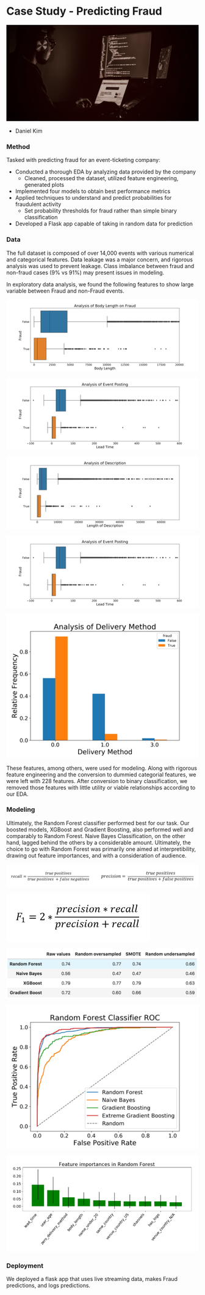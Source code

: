 # Case Study - Predicting Fraud  
![lead photo](img/fraud_case_study_dark_room.png)

- Daniel Kim

### Method  
Tasked with predicting fraud for an event-ticketing company:    
- Conducted a thorough EDA by analyzing data provided by the company  
  - Cleaned, processed the dataset, utilized feature engineering, generated plots  
- Implemented four models to obtain best performance metrics
- Applied techniques to understand and predict probabilities for fraudulent activity 
  - Set probability thresholds for fraud rather than simple binary classification  
- Developed a Flask app capable of taking in random data for prediction

### Data
The full dataset is composed of over 14,000 events with various numerical and categorical features. Data leakage was a major concern, and rigorous analysis was used to prevent leakage. Class imbalance between fraud and non-fraud cases (9% vs 91%) may present issues in modeling.

In exploratory data analysis, we found the following features to show large variable between Fraud and non-Fraud events.

![Analysis of Body Length on Fraud](img/Analysis_of_Body_Length_on_Fraud_boxplot.jpg)  

![img](img/Analysis_of_Event_Posting_boxplot.jpg)

![img](img/Analysis_of_Description_boxplot.jpg)

![img](img/Analysis_of_Event_Posting_boxplot.jpg)

![Analysis of Body Length on Fraud](img/Analysis_of_delivery_method_box.jpg)

These features, among others, were used for modeling. Along with rigorous feature engineering and the conversion to dummied categorial features, we were left with 228 features. After conversion to binary classification, we removed those features with little utility or viable relationships according to our EDA.


### Modeling   
Ultimately, the Random Forest classifier performed best for our task. Our boosted models, XGBoost and Gradient Boosting, also performed well and comparably to Random Forest. Naive Bayes Classification, on the other hand, lagged behind the others by a considerable amount. Ultimately, the choice to go with Random Forest was primarily one aimed at interpretibility, drawing out feature importances, and with a consideration of audience.

![Model Comparison](img/recall_prec.png)

![Model Comparison](img/F_1.png)

![img](img/model_comparison.png)

![Model Comparison](img/model_comparison_roc_plot.jpg)

![img](img/feature_importance_Random_Forest_1.png)

### Deployment
We deployed a flask app that uses live streaming data, makes Fraud predictions, and logs predictions.

